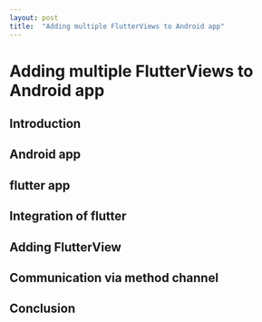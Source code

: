 ```yaml
---
layout: post
title:  "Adding multiple FlutterViews to Android app"
---
```


# Adding multiple FlutterViews to Android app

## Introduction

## Android app

## flutter app

## Integration of flutter

## Adding FlutterView

## Communication via method channel

## Conclusion